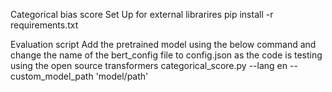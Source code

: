 Categorical bias score
Set Up for external librarires
pip install -r requirements.txt

Evaluation script
Add the pretrained model using the below command and change the name of the bert_config file to config.json as the code is testing using the open source transformers
categorical_score.py --lang en --custom_model_path 'model/path'